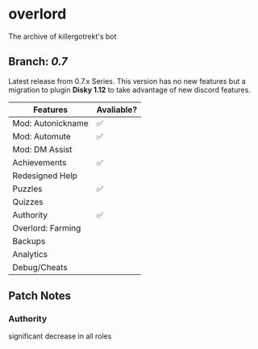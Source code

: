 
# overlord
The archive of killergotrekt's bot

## Branch: *0.7*
Latest release from 0.7.x Series. This version has no new features but a migration to plugin **Disky 1.12** to take advantage of new discord features.

Features | Avaliable?
------------ | -------------
Mod: Autonickname | :white_check_mark: 
Mod: Automute | :white_check_mark: 
Mod: DM Assist |
Achievements | :white_check_mark: 
Redesigned Help | 
Puzzles | :white_check_mark: 
Quizzes |
Authority | :white_check_mark: 
Overlord: Farming | 
Backups |
Analytics |
Debug/Cheats |

## Patch Notes 

### Authority
significant decrease in all roles
